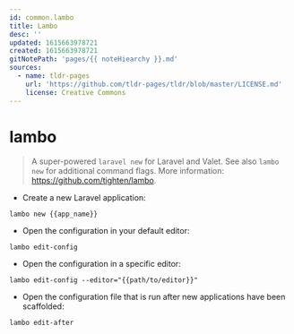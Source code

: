 ```yaml
---
id: common.lambo
title: Lambo
desc: ''
updated: 1615663978721
created: 1615663978721
gitNotePath: 'pages/{{ noteHiearchy }}.md'
sources:
  - name: tldr-pages
    url: 'https://github.com/tldr-pages/tldr/blob/master/LICENSE.md'
    license: Creative Commons
---
```

# lambo

> A super-powered `laravel new` for Laravel and Valet.
> See also `lambo new` for additional command flags.
> More information: <https://github.com/tighten/lambo>.

- Create a new Laravel application:

`lambo new {{app_name}}`

- Open the configuration in your default editor:

`lambo edit-config`

- Open the configuration in a specific editor:

`lambo edit-config --editor="{{path/to/editor}}"`

- Open the configuration file that is run after new applications have been scaffolded:

`lambo edit-after`

